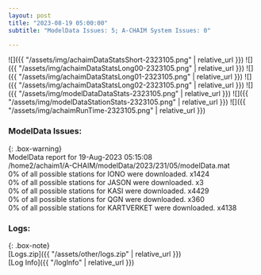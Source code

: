 ```yaml
---
layout: post
title: "2023-08-19 05:00:00"
subtitle: "ModelData Issues: 5; A-CHAIM System Issues: 0"

---
```


![]({{ "/assets/img/achaimDataStatsShort-2323105.png" | relative_url }})
![]({{ "/assets/img/achaimDataStatsLong00-2323105.png" | relative_url }})
![]({{ "/assets/img/achaimDataStatsLong01-2323105.png" | relative_url }})
![]({{ "/assets/img/achaimDataStatsLong02-2323105.png" | relative_url }})
![]({{ "/assets/img/modelDataDataStats-2323105.png" | relative_url }})
![]({{ "/assets/img/modelDataStationStats-2323105.png" | relative_url }})
![]({{ "/assets/img/achaimRunTime-2323105.png" | relative_url }})


### ModelData Issues:  
  
{: .box-warning}  
 ModelData report for 19-Aug-2023 05:15:08   
 /home2/achaim1/A-CHAIM/modelData/2023/231/05/modelData.mat   
 0% of all possible stations for IONO were downloaded. x1424   
 0% of all possible stations for JASON were downloaded. x3   
 0% of all possible stations for KASI were downloaded. x4429   
 0% of all possible stations for QGN were downloaded. x360   
 0% of all possible stations for KARTVERKET were downloaded. x4138   
  


### Logs:  
  
{: .box-note}  
[Logs.zip]({{ "/assets/other/logs.zip" | relative_url }})  
[Log Info]({{ "/logInfo" | relative_url }})  

